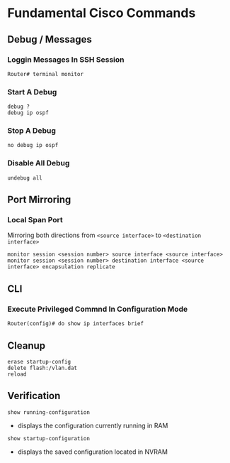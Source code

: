 # Fundamental Cisco Commands
## Debug / Messages
### Loggin Messages In SSH Session
```
Router# terminal monitor
```

### Start A Debug
```
debug ?
debug ip ospf 
```

### Stop A Debug
```
no debug ip ospf
```

### Disable All Debug
```
undebug all
```

## Port Mirroring
### Local Span Port
Mirroring both directions from `<source interface>` to `<destination interface>`
```
monitor session <session number> source interface <source interface> 
monitor session <session number> destination interface <source interface> encapsulation replicate
```

## CLI
### Execute Privileged Commnd In Configuration Mode
```
Router(config)# do show ip interfaces brief
```

## Cleanup
```
erase startup-config
delete flash:/vlan.dat
reload
```


## Verification
`show running-configuration`
- displays the configuration currently running in RAM 

`show startup-configuration`
- displays the saved configuration located in NVRAM